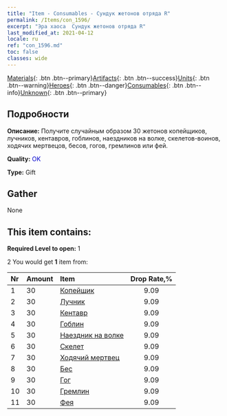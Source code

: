 ```yaml
---
title: "Item - Consumables - Сундук жетонов отряда R"
permalink: /Items/con_1596/
excerpt: "Эра хаоса  Сундук жетонов отряда R"
last_modified_at: 2021-04-12
locale: ru
ref: "con_1596.md"
toc: false
classes: wide
---
```

 [Materials](/ru/Items/){: .btn .btn--primary}[Artifacts](/ru/Items/Artifacts/){: .btn .btn--success}[Units](/ru/Items/Units/){: .btn .btn--warning}[Heroes](/ru/Items/Heroes/){: .btn .btn--danger}[Consumables](/ru/Items/Consumables/){: .btn .btn--info}[Unknown](/ru/Items/Unknown/){: .btn .btn--primary}

## Подробности
 **Описание:** Получите случайным образом 30 жетонов копейщиков, лучников, кентавров, гоблинов, наездников на волке, скелетов-воинов, ходячих мертвецов, бесов, гогов, гремлинов или фей.

 **Quality:** <span style="color: #0000CD">OK</span>

 **Type:** Gift

## Gather

  None

## This item contains:

 **Required Level to open:** 1

 2 You would get **1** item  from:

  | Nr | Amount |     Item    | Drop Rate,% |
  |:---|:-------|:------------|:---------:|
  | 1 | 30 | [Копейщик](/ru/Items/unt_190/) | 9.09 | 
  | 2 | 30 | [Лучник](/ru/Items/unt_191/) | 9.09 | 
  | 3 | 30 | [Кентавр](/ru/Items/unt_199/) | 9.09 | 
  | 4 | 30 | [Гоблин](/ru/Items/unt_217/) | 9.09 | 
  | 5 | 30 | [Наездник на волке](/ru/Items/unt_218/) | 9.09 | 
  | 6 | 30 | [Скелет](/ru/Items/unt_208/) | 9.09 | 
  | 7 | 30 | [Ходячий мертвец](/ru/Items/unt_209/) | 9.09 | 
  | 8 | 30 | [Бес](/ru/Items/unt_226/) | 9.09 | 
  | 9 | 30 | [Гог](/ru/Items/unt_227/) | 9.09 | 
  | 10 | 30 | [Гремлин](/ru/Items/unt_235/) | 9.09 | 
  | 11 | 30 | [Фея](/ru/Items/unt_262/) | 9.09 | 
